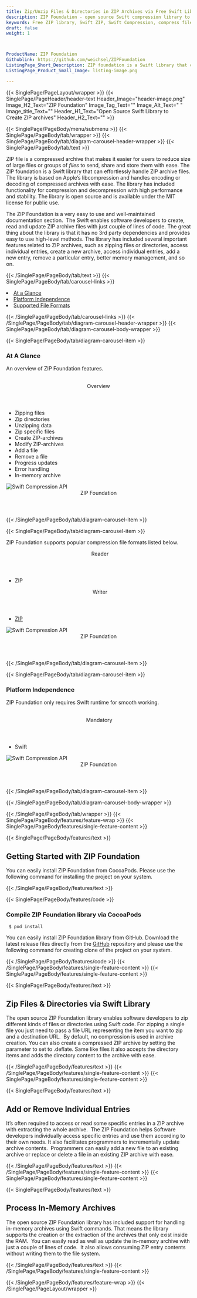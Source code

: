 ```yaml
---
title: Zip/Unzip Files & Directories in ZIP Archives via Free Swift Library
description: ZIP Foundation - open source Swift compression library to zip or unzip archives, create, read, edit ZIP archive, adding or deleting files in Swift Apps.
keywords: Free ZIP library, Swift ZIP, Swift Compression, compress files, decompress files, ZIP Swift API, Swift compression Library, Open Source Swift Library, Swift  Zip programming, create  zip archives, Opening zip archives, Modify ZIP archives, save archive to a file, List zip archive, password protected ZIP archives
draft: false
weight: 1



ProductName: ZIP Foundation
Githublink: https://github.com/weichsel/ZIPFoundation
ListingPage_Short_Description: ZIP foundation is a Swift library that can effortlessly handle ZIP archive files. It has included functionality for compression and decompression with high performance and stability
ListingPage_Product_Small_Image: listing-image.png 

---
```


{{< SinglePage/PageLayout/wrapper >}}
{{< SinglePage/PageHeader/header-text
Header_Image="header-image.png"
Image_H2_Text="ZIP Foundation"
Image_Tag_Text=""
Image_Alt_Text=" "
Image_title_Text=""
Header_H1_Text="Open Source Swift Library to Create ZIP archives"
Header_H2_Text="" >}}

{{< SinglePage/PageBody/menu/submenu >}}
{{< SinglePage/PageBody/tab/wrapper >}}
{{< SinglePage/PageBody/tab/diagram-carousel-header-wrapper >}}
{{< SinglePage/PageBody/tab/text >}}



<p>ZIP file is a compressed archive that makes it easier for users to reduce size of large files or groups of <em>files</em> to send, share and store them with ease. The ZIP foundation is a Swift library that can effortlessly handle ZIP archive files. The library is based on Apple’s libcompression and handles encoding or decoding of compressed archives with ease. The library has included functionality for compression and decompression with high performance and stability. The library is open source and is available under the MIT license for public use.</p>
<p>The ZIP Foundation is a very easy to use and well-maintained documentation section.  The Swift enables software developers to create, read and update ZIP archive files with just couple of lines of code. The great thing about the library is that it has no 3rd party dependencies and provides easy to use high-level methods. The library has included several important features related to ZIP archives, such as zipping files or directories, access individual entries, create a new archive, access individual entries, add a new entry, remove a particular entry, better memory management, and so on.</p>

{{< /SinglePage/PageBody/tab/text >}}
{{< SinglePage/PageBody/tab/carousel-links >}}

<li data-target="#diagramcarousel" data-slide-to="0"><a href="#">At a Glance</a></li>
<li data-target="#diagramcarousel" data-slide-to="2"><a href="#">Platform Independence</a></li>
<li data-target="#diagramcarousel" data-slide-to="1"><a class="activetab" href="#">Supported File Formats</a></li>


{{< /SinglePage/PageBody/tab/carousel-links >}}
{{< /SinglePage/PageBody/tab/diagram-carousel-header-wrapper >}}
{{< SinglePage/PageBody/tab/diagram-carousel-body-wrapper >}}

{{< SinglePage/PageBody/tab/diagram-carousel-item >}}
<h3>At A Glance</h3>
<p>An overview of ZIP Foundation features.</p>
<div class="diagram1 d1-poi">
<div class="d1-row">
<div class="d1-col d1-left"> </div>
<!--/left-->
<div class="d1-col d1-right"><header>Overview</header>
<ul>
<li>Zipping files</li>
<li>Zip directories</li>
<li>Unzipping data</li>
<li>Zip specific files</li>
<li>Create ZIP-archives</li>
<li>Modify ZIP-archives</li>
<li>Add a file</li>
<li>Remove a file</li>
<li>Progress updates</li>
<li>Error handling</li>
<li>In-memory archive</li>
</ul>
</div>
<!--/right--></div>
<!--/row-->
<div class="d1-logo"><img class="bg-lite" src='listing-image.png' alt="Swift Compression API"><header>ZIP Foundation</header><footer><small></small></footer></div>
<!--/logo--></div>
<!--/diagram1-->
{{< /SinglePage/PageBody/tab/diagram-carousel-item >}}

{{< SinglePage/PageBody/tab/diagram-carousel-item >}}
<p>ZIP Foundation supports popular compression file formats listed below.</p>
<div class="diagram1 d2  d1-poi">
<div class="d1-row">
<div class="d1-col d1-left"><header><i class="fa fa-arrows-v "> </i> Reader</header>
<ul>
<li>ZIP</li>
</ul>
</div>
<!--/left-->
<div class="d1-col d1-right"><header><i class="fa  fa-long-arrow-down"> </i> Writer</header>
<ul>
<li><a href="https://docs.fileformat.com/compression/zip/">ZIP</a></li>
</ul>
</div>
<!--/right--></div>
<!--/row-->
<div class="d1-logo"><img class="bg-lite" src='listing-image.png' alt="Swift Compression API"><header>ZIP Foundation</header><footer><small></small></footer></div>
<!--/logo--></div>
<!--/diagram2-->
{{< /SinglePage/PageBody/tab/diagram-carousel-item >}}

{{< SinglePage/PageBody/tab/diagram-carousel-item >}}
<h3>Platform Independence</h3>
<p>ZIP Foundation only requires Swift runtime for smooth working.</p>
<div class="diagram1 d1-poi">
<div class="d1-row">
<div class="d1-col d1-left"> </div>
<!--/left-->
<div class="d1-col d1-right"><header><i class="fa fa-cubes"> </i>Mandatory</header>
<ul>
<li>Swift</li>
</ul>
</div>
<!--/right--></div>
<!--/row-->
<div class="d1-logo"><img class="bg-lite" src='listing-image.png' alt="Swift Compression API"><header>ZIP Foundation</header><footer><small></small></footer></div>
<!--/logo--></div>
<!--/diagram2 -->
{{< /SinglePage/PageBody/tab/diagram-carousel-item >}}

{{< /SinglePage/PageBody/tab/diagram-carousel-body-wrapper >}}

{{< /SinglePage/PageBody/tab/wrapper >}}
{{< SinglePage/PageBody/features/feature-wrap >}}
{{< SinglePage/PageBody/features/single-feature-content >}}

{{< SinglePage/PageBody/features/text >}}
<h2 class="h2title">Getting Started with ZIP Foundation</h2>
<p>You can easily install ZIP Foundation from CocoaPods. Please use the following command for installing the project on your system.</p>
{{< /SinglePage/PageBody/features/text >}}

{{< SinglePage/PageBody/features/code >}}
<h3>Compile ZIP Foundation library via CocoaPods</h3>
<pre><code class="html"> $ pod install</code></pre>

<p>You can easily install ZIP Foundation library from GitHub. Download the latest release files directly from the <a href="https://github.com/weichsel/ZIPFoundation/archive/development.zip">GitHub</a> repository and please use the following command for creating clone of the project on your system.</p>
{{< /SinglePage/PageBody/features/code >}}
{{< /SinglePage/PageBody/features/single-feature-content >}}
{{< SinglePage/PageBody/features/single-feature-content >}}

{{< SinglePage/PageBody/features/text >}}
<h2 class="h2title">Zip Files & Directories via Swift Library</h2>
<p>The open source ZIP Foundation library enables software developers to zip different kinds of files or directories using Swift code. For zipping a single file you just need to pass a file URL representing the item you want to zip and a destination URL.  By default, no compression is used in archive creation. You can also create a compressed ZIP archive by setting the parameter to set to .deflate. Same like files it also accepts the directory items and adds the directory content to the archive with ease.</p>

{{< /SinglePage/PageBody/features/text >}}
{{< /SinglePage/PageBody/features/single-feature-content >}}
{{< SinglePage/PageBody/features/single-feature-content >}}

{{< SinglePage/PageBody/features/text >}}
<h2 class="h2title">Add or Remove Individual Entries</h2>
<p>It’s often required to access or read some specific entries in a ZIP archive with extracting the whole archive.  The ZIP Foundation helps Software developers individually access specific entries and use them according to their own needs. It also facilitates programmers to incrementally update archive contents.  Programmers can easily add a new file to an existing archive or replace or delete a file in an existing ZIP archive with ease.</p>

{{< /SinglePage/PageBody/features/text >}}
{{< /SinglePage/PageBody/features/single-feature-content >}}
{{< SinglePage/PageBody/features/single-feature-content >}}

{{< SinglePage/PageBody/features/text >}}
<h2 class="h2title">Process In-Memory Archives</h2>
<p>The open source ZIP Foundation library has included support for handling in-memory archives using Swift commands. That means the library supports the creation or the extraction of the archives that only exist inside the RAM.  You can easily read as well as update the in-memory archive with just a couple of lines of code.  It also allows consuming ZIP entry contents without writing them to the file system.</p>

{{< /SinglePage/PageBody/features/text >}}
{{< /SinglePage/PageBody/features/single-feature-content >}}

{{< /SinglePage/PageBody/features/feature-wrap >}}
{{< /SinglePage/PageLayout/wrapper >}}